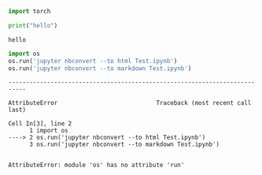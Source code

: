 ```python
import torch

```


```python
print("hello")
```

    hello



```python
import os
os.run('jupyter nbconvert --to html Test.ipynb')
os.run('jupyter nbconvert --to markdown Test.ipynb')

```


    ---------------------------------------------------------------------------

    AttributeError                            Traceback (most recent call last)

    Cell In[3], line 2
          1 import os
    ----> 2 os.run('jupyter nbconvert --to html Test.ipynb')
          3 os.run('jupyter nbconvert --to markdown Test.ipynb')


    AttributeError: module 'os' has no attribute 'run'



```python

```
